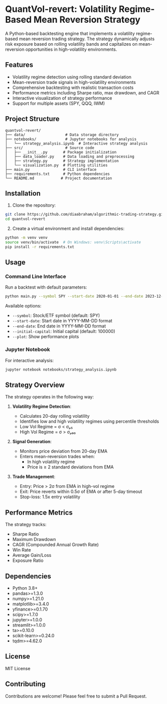 # QuantVol-revert: Volatility Regime-Based Mean Reversion Strategy

A Python-based backtesting engine that implements a volatility regime-based mean reversion trading strategy. The strategy dynamically adjusts risk exposure based on rolling volatility bands and capitalizes on mean-reversion opportunities in high-volatility environments.

## Features

- Volatility regime detection using rolling standard deviation
- Mean-reversion trade signals in high-volatility environments
- Comprehensive backtesting with realistic transaction costs
- Performance metrics including Sharpe ratio, max drawdown, and CAGR
- Interactive visualization of strategy performance
- Support for multiple assets (SPY, QQQ, IWM)

## Project Structure

```
quantvol-revert/
├── data/                  # Data storage directory
├── notebooks/             # Jupyter notebooks for analysis
│   └── strategy_analysis.ipynb  # Interactive strategy analysis
├── src/                   # Source code
│   ├── __init__.py       # Package initialization
│   ├── data_loader.py    # Data loading and preprocessing
│   ├── strategy.py       # Strategy implementation
│   └── visualization.py  # Plotting utilities
├── main.py               # CLI interface
├── requirements.txt      # Python dependencies
└── README.md            # Project documentation
```

## Installation

1. Clone the repository:
```bash
git clone https://github.com/diaabraham/algorithmic-trading-strategy.git
cd quantvol-revert
```

2. Create a virtual environment and install dependencies:
```bash
python -m venv venv
source venv/bin/activate  # On Windows: venv\Scripts\activate
pip install -r requirements.txt
```

## Usage

### Command Line Interface

Run a backtest with default parameters:
```bash
python main.py --symbol SPY --start-date 2020-01-01 --end-date 2023-12-31 --plot
```

Available options:
- `--symbol`: Stock/ETF symbol (default: SPY)
- `--start-date`: Start date in YYYY-MM-DD format
- `--end-date`: End date in YYYY-MM-DD format
- `--initial-capital`: Initial capital (default: 100000)
- `--plot`: Show performance plots

### Jupyter Notebook

For interactive analysis:
```bash
jupyter notebook notebooks/strategy_analysis.ipynb
```

## Strategy Overview

The strategy operates in the following way:

1. **Volatility Regime Detection**:
   - Calculates 20-day rolling volatility
   - Identifies low and high volatility regimes using percentile thresholds
   - Low Vol Regime = σ < σₚ₅
   - High Vol Regime = σ > σₚ₉₀

2. **Signal Generation**:
   - Monitors price deviation from 20-day EMA
   - Enters mean-reversion trades when:
     - In high volatility regime
     - Price is ≥ 2 standard deviations from EMA

3. **Trade Management**:
   - Entry: Price > 2σ from EMA in high-vol regime
   - Exit: Price reverts within 0.5σ of EMA or after 5-day timeout
   - Stop-loss: 1.5x entry volatility

## Performance Metrics

The strategy tracks:
- Sharpe Ratio
- Maximum Drawdown
- CAGR (Compounded Annual Growth Rate)
- Win Rate
- Average Gain/Loss
- Exposure Ratio

## Dependencies

- Python 3.8+
- pandas>=1.3.0
- numpy>=1.21.0
- matplotlib>=3.4.0
- yfinance>=0.1.70
- scipy>=1.7.0
- jupyter>=1.0.0
- streamlit>=1.0.0
- ta>=0.10.0
- scikit-learn>=0.24.0
- tqdm>=4.62.0

## License

MIT License

## Contributing

Contributions are welcome! Please feel free to submit a Pull Request. 